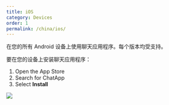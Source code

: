 ```yaml
---
title: iOS
category: Devices
order: 1
permalink: /china/ios/
---
```


在您的所有 Android 设备上使用聊天应用程序。每个版本均受支持。

要在您的设备上安装聊天应用程序：

1. Open the App Store
2. Search for ChatApp
3. Select **Install**

![](//placehold.it/800x600)
